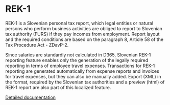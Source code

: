 # REK-1

REK-1 is a Slovenian personal tax report, which legal entities or natural persons who perform business activities are obliged to report to Slovenian tax authority (FURS) if they pay incomes from employment. Report layout and the required conditions are based on the paragraph 8, Article 58 of the Tax Procedure Act - ZDavP-2.

Since salaries are standardly not calculated in D365, Slovenian REK-1 reporting feature enables only the generation of the legally required reporting in terms of employee travel expenses. Transactions for REK-1 reporting are generated automatically from expense reports and invoices for travel expenses, but they can also be manually added. Export (XML) in the format, required by the Slovenian tax authorities and a preview (html) of REK-1 report are also part of this localized feature.

[Detailed documentation](http://axweb/D365O%20Localization%20Documents/D365O%20LOC_SI%20REK-1.docx?Web=1)